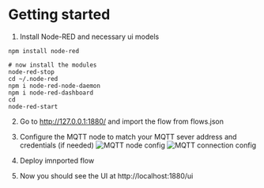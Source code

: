# Getting started

1. Install Node-RED and necessary ui models

```
npm install node-red

# now install the modules
node-red-stop
cd ~/.node-red
npm i node-red-node-daemon
npm i node-red-dashboard
cd
node-red-start
```
2. Go to http://127.0.0.1:1880/ and import the flow from flows.json

3. Configure the MQTT node to match your MQTT sever address and credentials (if needed)
![MQTT node config](../doc/mqtt-node.png)
![MQTT connection config](../doc/mqtt-broker-connection.png)

4. Deploy imnported flow

5. Now you should see the UI at http://localhost:1880/ui
